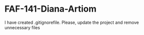 # FAF-141-Diana-Artiom

I have created .gitignorefile. Please, update the project and remove unnecessary files 
